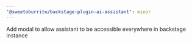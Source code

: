 ```yaml
---
'@sweetoburrito/backstage-plugin-ai-assistant': minor
---
```


Add modal to allow assistant to be accessible everywhere in backstage instance
